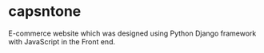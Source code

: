 # capsntone
E-commerce website which was designed using Python Django framework with JavaScript in the Front end.
